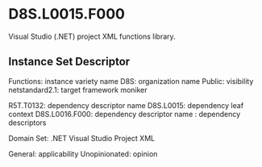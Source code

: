 # D8S.L0015.F000
Visual Studio (.NET) project XML functions library.


## Instance Set Descriptor

Functions: instance variety name
D8S: organization name
Public: visibility
netstandard2.1: target framework moniker

R5T.T0132: dependency descriptor name
D8S.L0015: dependency leaf context
D8S.L0016.F000: dependency descriptor name
: dependency descriptors

Domain Set:
	.NET
	Visual Studio
	Project
	XML

General: applicability
Unopinionated: opinion